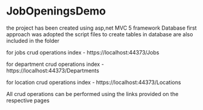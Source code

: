 # JobOpeningsDemo

the project has been created using asp,net MVC 5 framework
Database first approach was adopted
the script files to create tables in database are also included in the folder

for jobs crud operations
index - https://localhost:44373/Jobs

for department crud operations
index - https://localhost:44373/Departments

for location crud operations
index - https://localhost:44373/Locations

All crud operations can be performed using the links provided on the respective pages

